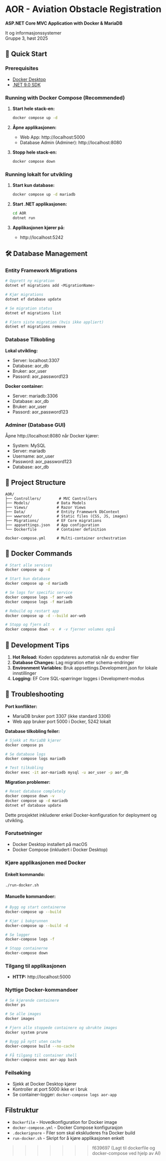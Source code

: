 # AOR - Aviation Obstacle Registration
**ASP.NET Core MVC Application with Docker & MariaDB**

It og informasjonssystemer  
Gruppe 3, høst 2025

## 🚀 Quick Start

### Prerequisites
- [Docker Desktop](https://www.docker.com/products/docker-desktop/)
- [.NET 9.0 SDK](https://dotnet.microsoft.com/download/dotnet/9.0)

### Running with Docker Compose (Recommended)

1. **Start hele stack-en:**
   ```bash
   docker compose up -d
   ```

2. **Åpne applikasjonen:**
   - Web App: http://localhost:5000
   - Database Admin (Adminer): http://localhost:8080

3. **Stopp hele stack-en:**
   ```bash
   docker compose down
   ```

### Running lokalt for utvikling

1. **Start kun database:**
   ```bash
   docker compose up -d mariadb
   ```

2. **Start .NET applikasjonen:**
   ```bash
   cd AOR
   dotnet run
   ```

3. **Applikasjonen kjører på:**
   - http://localhost:5242

## 🛠️ Database Management

### Entity Framework Migrations

```bash
# Opprett ny migration
dotnet ef migrations add <MigrationName>

# Kjør migrations
dotnet ef database update

# Se migration status
dotnet ef migrations list

# Fjern siste migration (hvis ikke appliert)
dotnet ef migrations remove
```

### Database Tilkobling

**Lokal utvikling:**
- Server: localhost:3307
- Database: aor_db
- Bruker: aor_user
- Passord: aor_password123

**Docker container:**
- Server: mariadb:3306
- Database: aor_db
- Bruker: aor_user
- Passord: aor_password123

### Adminer (Database GUI)

Åpne http://localhost:8080 når Docker kjører:
- System: MySQL
- Server: mariadb
- Username: aor_user
- Password: aor_password123
- Database: aor_db

## 📁 Project Structure

```
AOR/
├── Controllers/        # MVC Controllers
├── Models/            # Data Models  
├── Views/             # Razor Views
├── Data/              # Entity Framework DbContext
├── wwwroot/           # Static files (CSS, JS, images)
├── Migrations/        # EF Core migrations
├── appsettings.json   # App configuration
└── Dockerfile         # Container definition

docker-compose.yml     # Multi-container orchestration
```

## 🐳 Docker Commands

```bash
# Start alle services
docker compose up -d

# Start kun database
docker compose up -d mariadb

# Se logs for specific service
docker compose logs -f aor-web
docker compose logs -f mariadb

# Rebuild og restart app
docker compose up -d --build aor-web

# Stopp og fjern alt
docker compose down -v  # -v fjerner volumes også
```

## 🔧 Development Tips

1. **Hot Reload:** Koden oppdateres automatisk når du endrer filer
2. **Database Changes:** Lag migration etter schema-endringer
3. **Environment Variables:** Bruk appsettings.Development.json for lokale innstillinger
4. **Logging:** EF Core SQL-spørringer logges i Development-modus

## 🚨 Troubleshooting

**Port konflikter:**
- MariaDB bruker port 3307 (ikke standard 3306)
- Web app bruker port 5000 i Docker, 5242 lokalt

**Database tilkobling feiler:**
```bash
# Sjekk at MariaDB kjører
docker compose ps

# Se database logs
docker compose logs mariadb

# Test tilkobling
docker exec -it aor-mariadb mysql -u aor_user -p aor_db
```

**Migration problemer:**
```bash
# Reset database completely
docker compose down -v
docker compose up -d mariadb
dotnet ef database update
```

Dette prosjektet inkluderer enkel Docker-konfiguration for deployment og utvikling.

### Forutsetninger

- Docker Desktop installert på macOS
- Docker Compose (inkludert i Docker Desktop)

### Kjøre applikasjonen med Docker

#### Enkelt kommando:
```bash
./run-docker.sh
```

#### Manuelle kommandoer:
```bash
# Bygg og start containerne
docker-compose up --build

# Kjør i bakgrunnen
docker-compose up --build -d

# Se logger
docker-compose logs -f

# Stopp containerne
docker-compose down
```

### Tilgang til applikasjonen

- **HTTP:** http://localhost:5000

### Nyttige Docker-kommandoer

```bash
# Se kjørende containere
docker ps

# Se alle images
docker images

# Fjern alle stoppede containere og ubrukte images
docker system prune

# Bygg på nytt uten cache
docker-compose build --no-cache

# Få tilgang til container shell
docker-compose exec aor-app bash
```

### Feilsøking

- Sjekk at Docker Desktop kjører
- Kontroller at port 5000 ikke er i bruk
- Se container-logger: `docker-compose logs aor-app`

## Filstruktur

- `Dockerfile` - Hovedkonfiguration for Docker image
- `docker-compose.yml` - Docker Compose konfigurasjon
- `.dockerignore` - Filer som skal ekskluderes fra Docker build
- `run-docker.sh` - Skript for å kjøre applikasjonen enkelt
>>>>>>> f639697 (Lagt til dockerfile og docker-compose ved hjelp av AI)

